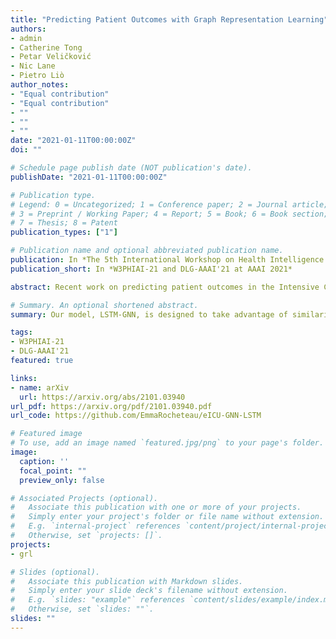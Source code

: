 ```yaml
---
title: "Predicting Patient Outcomes with Graph Representation Learning"
authors:
- admin
- Catherine Tong
- Petar Veličković
- Nic Lane
- Pietro Liò
author_notes:
- "Equal contribution"
- "Equal contribution"
- ""
- ""
- ""
date: "2021-01-11T00:00:00Z"
doi: ""

# Schedule page publish date (NOT publication's date).
publishDate: "2021-01-11T00:00:00Z"

# Publication type.
# Legend: 0 = Uncategorized; 1 = Conference paper; 2 = Journal article;
# 3 = Preprint / Working Paper; 4 = Report; 5 = Book; 6 = Book section;
# 7 = Thesis; 8 = Patent
publication_types: ["1"]

# Publication name and optional abbreviated publication name.
publication: In *The 5th International Workshop on Health Intelligence (W3PHIAI-21) and The Fifth International Workshop on Deep Learning on Graphs (DLG-AAAI'21) at AAAI 2021*
publication_short: In *W3PHIAI-21 and DLG-AAAI'21 at AAAI 2021*

abstract: Recent work on predicting patient outcomes in the Intensive Care Unit (ICU) has focused heavily on the physiological time series data, largely ignoring sparse data such as diagnoses and medications. When they are included, they are usually concatenated in the late stages of a model, which may struggle to learn from rarer disease patterns. Instead, we propose a strategy to exploit diagnoses as relational information by connecting similar patients in a graph. To this end, we propose LSTM-GNN for patient outcome prediction tasks a hybrid model combining Long Short-Term Memory networks (LSTMs) for extracting temporal features and Graph Neural Networks (GNNs) for extracting the patient neighbourhood information. We demonstrate that LSTM-GNNs outperform the LSTM-only baseline on length of stay prediction tasks on the eICU database. More generally, our results indicate that exploiting information from neighbouring patient cases using graph neural networks is a promising research direction, yielding tangible returns in supervised learning performance on Electronic Health Records.

# Summary. An optional shortened abstract.
summary: Our model, LSTM-GNN, is designed to take advantage of similarity between patients in the EHR (established using the diagnoses). First, it processes the time series data for each patient with the LSTM component, before sharing information within the neighbourhood of patients via the GNN. This is an alternative way of presenting diagnoses information (the common approach is to use an encoder in the late stages of a model). We found that using both methods together gains the best performance.

tags:
- W3PHIAI-21
- DLG-AAAI'21
featured: true

links:
- name: arXiv
  url: https://arxiv.org/abs/2101.03940
url_pdf: https://arxiv.org/pdf/2101.03940.pdf
url_code: https://github.com/EmmaRocheteau/eICU-GNN-LSTM

# Featured image
# To use, add an image named `featured.jpg/png` to your page's folder. 
image:
  caption: ''
  focal_point: ""
  preview_only: false

# Associated Projects (optional).
#   Associate this publication with one or more of your projects.
#   Simply enter your project's folder or file name without extension.
#   E.g. `internal-project` references `content/project/internal-project/index.md`.
#   Otherwise, set `projects: []`.
projects:
- grl

# Slides (optional).
#   Associate this publication with Markdown slides.
#   Simply enter your slide deck's filename without extension.
#   E.g. `slides: "example"` references `content/slides/example/index.md`.
#   Otherwise, set `slides: ""`.
slides: ""
---
```

